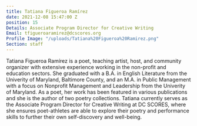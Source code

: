 ```yaml
---
title: Tatiana Figueroa Ramírez
date: 2021-12-08 15:47:00 Z
position: 15
Details: Associate Program Director for Creative Writing
Email: tfigueroaramirez@dcscores.org
Profile Image: "/uploads/Tatiana%20Figueroa%20Ramirez.png"
Section: staff
---
```


Tatiana Figueroa Ramírez is a poet, teaching artist, host, and community organizer with extensive experience working in the non-profit and education sectors. She graduated with a B.A. in English Literature from the Univerity of Maryland, Baltimore County, and an M.A. in Public Management with a focus on Nonprofit Management and Leadership from the Univerity of Maryland. As a poet, her work has been featured in various publications and she is the author of two poetry collections. Tatiana currently serves as the Associate Program Director for Creative Writing at DC SCORES, where she ensures poet-athletes are able to explore their poetry and performance skills to further their own self-discovery and well-being.